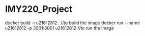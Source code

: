# IMY220_Project
docker build -t u21612812 . //to build the image
docker run --name u21612812 -p 3001:3001 u21612812 //to run the image